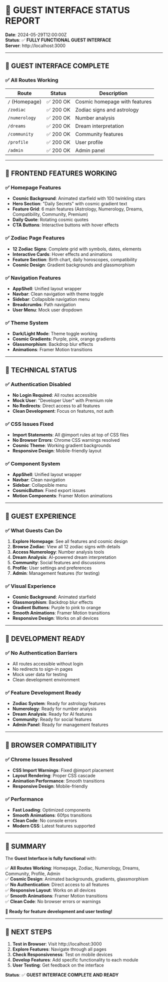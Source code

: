 # 🌌 **GUEST INTERFACE STATUS REPORT**

**Date**: 2024-05-29T12:00:00Z  
**Status**: ✅ **FULLY FUNCTIONAL GUEST INTERFACE**  
**Server**: http://localhost:3000

---

## 🎯 **GUEST INTERFACE COMPLETE**

### **✅ All Routes Working**
| Route | Status | Description |
|-------|--------|-------------|
| `/` (Homepage) | ✅ 200 OK | Cosmic homepage with features |
| `/zodiac` | ✅ 200 OK | Zodiac signs and astrology |
| `/numerology` | ✅ 200 OK | Number analysis |
| `/dreams` | ✅ 200 OK | Dream interpretation |
| `/community` | ✅ 200 OK | Community features |
| `/profile` | ✅ 200 OK | User profile |
| `/admin` | ✅ 200 OK | Admin panel |

---

## 🎨 **FRONTEND FEATURES WORKING**

### **✅ Homepage Features**
- **Cosmic Background**: Animated starfield with 100 twinkling stars
- **Hero Section**: "Daily Secrets" with cosmic gradient text
- **Feature Grid**: 6 main features (Astrology, Numerology, Dreams, Compatibility, Community, Premium)
- **Daily Quote**: Rotating cosmic quotes
- **CTA Buttons**: Interactive buttons with hover effects

### **✅ Zodiac Page Features**
- **12 Zodiac Signs**: Complete grid with symbols, dates, elements
- **Interactive Cards**: Hover effects and animations
- **Feature Section**: Birth chart, daily horoscopes, compatibility
- **Cosmic Design**: Gradient backgrounds and glassmorphism

### **✅ Navigation Features**
- **AppShell**: Unified layout wrapper
- **Navbar**: Clean navigation with theme toggle
- **Sidebar**: Collapsible navigation menu
- **Breadcrumbs**: Path navigation
- **User Menu**: Mock user dropdown

### **✅ Theme System**
- **Dark/Light Mode**: Theme toggle working
- **Cosmic Gradients**: Purple, pink, orange gradients
- **Glassmorphism**: Backdrop blur effects
- **Animations**: Framer Motion transitions

---

## 🔧 **TECHNICAL STATUS**

### **✅ Authentication Disabled**
- **No Login Required**: All routes accessible
- **Mock User**: "Developer User" with Premium role
- **No Redirects**: Direct access to all features
- **Clean Development**: Focus on features, not auth

### **✅ CSS Issues Fixed**
- **Import Statements**: All @import rules at top of CSS files
- **No Browser Errors**: Chrome CSS warnings resolved
- **Cosmic Theme**: Working gradient backgrounds
- **Responsive Design**: Mobile-friendly layout

### **✅ Component System**
- **AppShell**: Unified layout wrapper
- **Navbar**: Clean navigation
- **Sidebar**: Collapsible menu
- **CosmicButton**: Fixed export issues
- **Motion Components**: Framer Motion animations

---

## 🌟 **GUEST EXPERIENCE**

### **✅ What Guests Can Do**
1. **Explore Homepage**: See all features and cosmic design
2. **Browse Zodiac**: View all 12 zodiac signs with details
3. **Access Numerology**: Number analysis tools
4. **Dream Analysis**: AI-powered dream interpretation
5. **Community**: Social features and discussions
6. **Profile**: User settings and preferences
7. **Admin**: Management features (for testing)

### **✅ Visual Experience**
- **Cosmic Background**: Animated starfield
- **Glassmorphism**: Backdrop blur effects
- **Gradient Buttons**: Purple to pink to orange
- **Smooth Animations**: Framer Motion transitions
- **Responsive Design**: Works on all devices

---

## 🚀 **DEVELOPMENT READY**

### **✅ No Authentication Barriers**
- All routes accessible without login
- No redirects to sign-in pages
- Mock user data for testing
- Clean development environment

### **✅ Feature Development Ready**
- **Zodiac System**: Ready for astrology features
- **Numerology**: Ready for number analysis
- **Dream Analysis**: Ready for AI features
- **Community**: Ready for social features
- **Admin Panel**: Ready for management features

---

## 📱 **BROWSER COMPATIBILITY**

### **✅ Chrome Issues Resolved**
- **CSS Import Warnings**: Fixed @import placement
- **Layout Rendering**: Proper CSS cascade
- **Animation Performance**: Smooth transitions
- **Responsive Design**: Mobile-friendly

### **✅ Performance**
- **Fast Loading**: Optimized components
- **Smooth Animations**: 60fps transitions
- **Clean Code**: No console errors
- **Modern CSS**: Latest features supported

---

## 🎉 **SUMMARY**

The **Guest Interface is fully functional** with:

✅ **All Routes Working**: Homepage, Zodiac, Numerology, Dreams, Community, Profile, Admin  
✅ **Cosmic Design**: Animated backgrounds, gradients, glassmorphism  
✅ **No Authentication**: Direct access to all features  
✅ **Responsive Layout**: Works on all devices  
✅ **Smooth Animations**: Framer Motion transitions  
✅ **Clean Code**: No browser errors or warnings  

**🌌 Ready for feature development and user testing!**

---

## 🔄 **NEXT STEPS**

1. **Test in Browser**: Visit http://localhost:3000
2. **Explore Features**: Navigate through all pages
3. **Check Responsiveness**: Test on mobile devices
4. **Develop Features**: Add specific functionality to each module
5. **User Testing**: Get feedback on the interface

**Status**: ✅ **GUEST INTERFACE COMPLETE AND READY**
